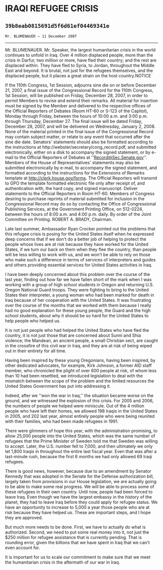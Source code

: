 # IRAQI REFUGEE CRISIS
## `39b8eab0815691d5f6d61ef04469341e`
`Mr. BLUMENAUER — 11 December 2007`

---


Mr. BLUMENAUER. Mr. Speaker, the largest humanitarian crisis in the 
world continues to unfold in Iraq. Over 4 million displaced people, 
more than the crisis in Darfur, two million or more, have fled their 
country; and the rest are displaced within. They have fled to Syria, to 
Jordan, throughout the Middle East and beyond. It is brutal, not just 
for the refugees themselves, and the displaced people, but it places a 
great strain on the host country.NOTICE

If the 110th Congress, 1st Session, adjourns sine die on or before 
December 21, 2007, a final issue of the Congressional Record for 
the 110th Congress, 1st Session, will be published on Friday, 
December 28, 2007, in order to permit Members to revise and extend 
their remarks.
All material for insertion must be signed by the Member and 
delivered to the respective offices of the Official Reporters of 
Debates (Room HT-60 or S-123 of the Capitol), Monday through 
Friday, between the hours of 10:00 a.m. and 3:00 p.m. through 
Thursday, December 27. The final issue will be dated Friday, 
December 28, 2007, and will be delivered on Wednesday, January 2, 
2008.
None of the material printed in the final issue of the 
Congressional Record may contain subject matter, or relate to any 
event that occurred after the sine die date.
Senators' statements should also be formatted according to the 
instructions at http://webster/secretary/cong_record.pdf, and 
submitted electronically, either on a disk to accompany the signed 
statement, or by e-mail to the Official Reporters of Debates at 
''Record@Sec.Senate.gov''.
Members of the House of Representatives' statements may also be 
submitted electronically by e-mail, to accompany the signed 
statement, and formatted according to the instructions for the 
Extensions of Remarks template at http://clerk.house.gov/forms. The 
Official Reporters will transmit to GPO the template formatted 
electronic file only after receipt of, and authentication with, the 
hard copy, and signed manuscript. Deliver statements to the 
Official Reporters in Room HT-60.
Members of Congress desiring to purchase reprints of material 
submitted for inclusion in the Congressional Record may do so by 
contacting the Office of Congressional Publishing Services, at the 
Government Printing Office, on 512-0224, between the hours of 8:00 
a.m. and 4:00 p.m. daily.
By order of the Joint Committee on Printing.
ROBERT A. BRADY, Chairman.





Late last summer, Ambassador Ryan Crocker pointed out the problems 
that this refugee crisis is posing for the United States itself when he 
expressed deep concerns that if we don't do a better job of helping to 
protect the people whose lives are at risk because they have worked for 
the United States, if we turn our back on them when they flee the 
country, than people will be less willing to work with us, and we won't 
be able to rely on those who make such a difference in terms of 
services of interpreters and guides and others providing essential 
services for United States activities in Iraq.

I have been deeply concerned about this problem over the course of 
the last year, finding out how far we have fallen short of the mark 
when I was working with a group of high school students in Oregon and 
returning U.S. Oregon National Guard troops. They were fighting to 
bring to the United States their interpreter, a young woman who had 
been marked for death in Iraq because of her cooperation with the 
United States. It was frustrating over the course of the months that we 
worked with them because I really had no good explanation for these 
young people, the Guard and the high school students, about why it 
should be so hard for the United States to help people who helped us.

It is not just people who had helped the United States who have fled 
the country, it is not just those that are concerned about Sunni and 
Shia violence; the Mandean, an ancient people, a small Christian sect, 
are caught in the crossfire of this civil war in Iraq, and they are at 
risk of being wiped out in their entirety for all time.

Having been inspired by these young Oregonians, having been inspired, 
by other dedicated advocates, for example, Kirk Johnson, a former AID 
staff member, who chronicled the plight of over 600 people at risk, of 
whom less than 10 had been resettled, we introduced legislation to deal 
with the mismatch between the scope of the problem and the limited 
resources the United States Government has put into addressing it.

Indeed, after we ''won the war in Iraq,'' the situation became worse 
on the ground, and we witnessed the explosion of this crisis. For 2005 
and 2006, the numbers of people we helped were miniscule. Out of the 4 
million people who have left their homes, we allowed 198 Iraqis in the 
United States in 2005, and 202 last year, almost entirely people who 
were being reunited with their families, who had been made refugees in 
1991.

There were glimmers of hope this year, with the administration 
promising, to allow 25,000 people into the United States, which was the 
same number of refugees that the Prime Minister of Sweden told me that 
Sweden was willing to accept. Later, the U.S. number fell to 7,000, and 
then ultimately we only let 1,800 Iraqis in throughout the entire last 
fiscal year. Even that was after a last-minute rush, because the first 
6 months we had only allowed 69 Iraqi refugees.

There is good news, however, because due to an amendment by Senator 
Kennedy that was adopted in the Senate for the Defense authorization 
bill, largely taken from provisions in our House legislation, we are 
actually going to be able to make some real progress. We will be able 
to process some of these refugees in their own country. Until now, 
people had been forced to leave Iraq. Even though we have the largest 
embassy in the history of the planet, they had to leave Iraq before 
they could apply for refugee status. We have an opportunity to increase 
to 5,000 a year those people who are at risk because they have helped 
us. These are important steps, and I hope they are approved.

But much more needs to be done. First, we have to actually do what is 
authorized. Second, we need to put some real money into it, not just 
the $250 million for refugee assistance that is currently pending. That 
is rounding error, given the billions that we have spent in Iraq that 
we can't even account for.

It is important for us to scale our commitment to make sure that we 
meet the humanitarian crisis in the aftermath of our war in Iraq.
